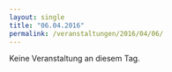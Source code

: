 ```yaml
---
layout: single
title: "06.04.2016"
permalink: /veranstaltungen/2016/04/06/
---
```


Keine Veranstaltung an diesem Tag.
